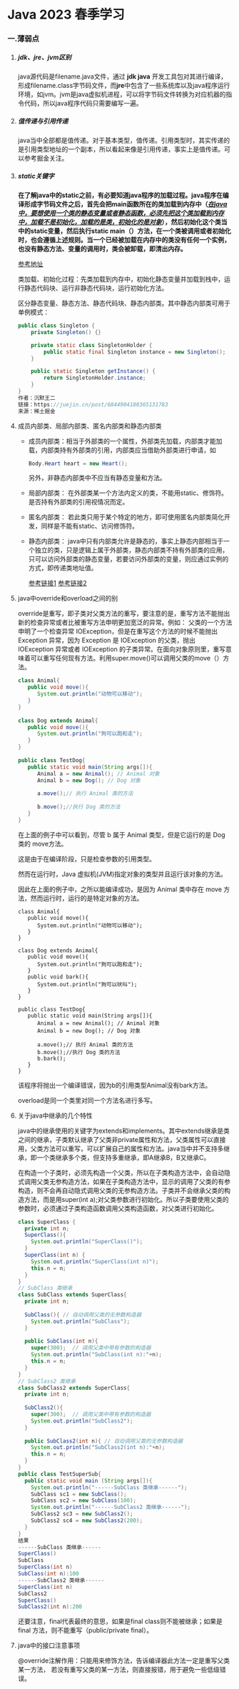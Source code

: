 # Java 2023 春季学习

### 一.薄弱点

1. ##### jdk、jre、jvm区别

   java源代码是filename.java文件，通过 **jdk java** 开发工具包对其进行编译，形成filename.class字节码文件，而**jre**中包含了一些系统库以及java程序运行环境，如jvm。jvm是java虚拟机进程，可以将字节码文件转换为对应机器的指令代码，所以java程序代码只需要编写一遍。

2. ##### 值传递与引用传递

   java当中全部都是值传递。对于基本类型，值传递。引用类型时，其实传递的是引用类型地址的一个副本，所以看起来像是引用传递，事实上是值传递。可以参考掘金关注。

3. ##### static关键字

   ​		**在了解java中的static之前，有必要知道java程序的加载过程。java程序在编译形成字节码文件之后，首先会把main函数所在的类加载到内存中（<u>*在java中，要想使用一个类的静态变量或者静态函数，必须先把这个类加载到内存中，加载不是初始化，加载的是类，初始化的是对象*</u>），然后初始化这个类当中的static变量，然后执行static main（）方法，在一个类被调用或者初始化时，也会遵循上述规则。当一个已经被加载在内存中的类没有任何一个实例，也没有静态方法、变量的调用时，类会被卸载，即清出内存。**

   [参考地址](https://blog.csdn.net/yabay2208/article/details/71171207)

   类加载、初始化过程：先类加载到内存中，初始化静态变量并加载到栈中，运行静态代码块、运行非静态代码块，运行初始化方法。

   区分静态变量、静态方法、静态代码块、静态内部类。其中静态内部类可用于单例模式：

   ```java
   public class Singleton {
       private Singleton() {}
   
       private static class SingletonHolder {
           public static final Singleton instance = new Singleton();
       }
   
       public static Singleton getInstance() {
           return SingletonHolder.instance;
       }
   }
   作者：沉默王二
   链接：https://juejin.cn/post/6844904180365131783
   来源：稀土掘金
   ```

4. 成员内部类、局部内部类、匿名内部类和静态内部类

   + 成员内部类：相当于外部类的一个属性，外部类先加载，内部类才能加载，内部类持有外部类的引用，内部类应当借助外部类进行申请，如

     ```java
     Body.Heart heart = new Heart();
     ```

      另外，非静态内部类中不应当有静态变量和方法。

   + 局部内部类： 在外部类某一个方法内定义的类，不能用static、修饰符。是否持有外部类的引用视情况而定。

   + 匿名内部类： 若此类只用于某个特定的地方，即可使用匿名内部类简化开发，同样是不能有static、访问修饰符。

   + 静态内部类： java中只有内部类允许是静态的，事实上静态内部相当于一个独立的类，只是逻辑上属于外部类，静态内部类不持有外部类的应用，只可以访问外部类的静态变量，若要访问外部类的变量，则应通过实例的方式，即传递类地址值。

     [参考链接1](https://blog.csdn.net/yabay2208/article/details/71171207)          [参考链接2](https://www.runoob.com/w3cnote/java-inner-class-intro.html#:~:text=%E5%8C%BF%E5%90%8D%E5%86%85%E9%83%A8%E7%B1%BB%E6%98%AF%E5%94%AF,%E5%AE%9E%E7%8E%B0%E6%88%96%E6%98%AF%E9%87%8D%E5%86%99%E3%80%82)

5. java中override和overload之间的别

   override是重写，即子类对父类方法的重写，要注意的是，重写方法不能抛出新的检查异常或者比被重写方法申明更加宽泛的异常。例如： 父类的一个方法申明了一个检查异常 IOException，但是在重写这个方法的时候不能抛出 Exception 异常，因为 Exception 是 IOException 的父类，抛出 IOException 异常或者 IOException 的子类异常。在面向对象原则里，重写意味着可以重写任何现有方法。利用super.move()可以调用父类的move（）方法。

   ```java
   class Animal{
      public void move(){
         System.out.println("动物可以移动");
      }
   }
    
   class Dog extends Animal{
      public void move(){
         System.out.println("狗可以跑和走");
      }
   }
    
   public class TestDog{
      public static void main(String args[]){
         Animal a = new Animal(); // Animal 对象
         Animal b = new Dog(); // Dog 对象
    
         a.move();// 执行 Animal 类的方法
    
         b.move();//执行 Dog 类的方法
      }
   }
   ```

   在上面的例子中可以看到，尽管 b 属于 Animal 类型，但是它运行的是 Dog 类的 move方法。

   这是由于在编译阶段，只是检查参数的引用类型。

   然而在运行时，Java 虚拟机(JVM)指定对象的类型并且运行该对象的方法。

   因此在上面的例子中，之所以能编译成功，是因为 Animal 类中存在 move 方法，然而运行时，运行的是特定对象的方法。

   ```
   class Animal{
      public void move(){
         System.out.println("动物可以移动");
      }
   }
    
   class Dog extends Animal{
      public void move(){
         System.out.println("狗可以跑和走");
      }
      public void bark(){
         System.out.println("狗可以吠叫");
      }
   }
    
   public class TestDog{
      public static void main(String args[]){
         Animal a = new Animal(); // Animal 对象
         Animal b = new Dog(); // Dog 对象
    
         a.move();// 执行 Animal 类的方法
         b.move();//执行 Dog 类的方法
         b.bark();
      }
   }
   ```

   该程序将抛出一个编译错误，因为b的引用类型Animal没有bark方法。

   overload是同一个类里对同一个方法名进行多写。

6. 关于java中继承的几个特性

   java中的继承使用的关键字为extends和implements。其中extends继承是类之间的继承，子类默认继承了父类非private属性和方法，父类属性可以直接用，父类方法可以重写，可以扩展自己的属性和方法。java当中并不支持多继承，即一个类继承多个类，但支持多重继承，即A继承B，B又继承C。

   在构造一个子类时，必须先构造一个父类，所以在子类构造方法中，会自动隐式调用父类无参构造方法，如果在子类构造方法中，显示的调用了父类的有参构造，则不会再自动隐式调用父类的无参构造方法。子类并不会继承父类的构造方法，而是用super(int a);对父类参数进行初始化。所以子类要使用父类的参数时，必须通过子类构造函数调用父类构造函数，对父类进行初始化。

   ```java
   class SuperClass {
     private int n;
     SuperClass(){
       System.out.println("SuperClass()");
     }
     SuperClass(int n) {
       System.out.println("SuperClass(int n)");
       this.n = n;
     }
   }
   // SubClass 类继承
   class SubClass extends SuperClass{
     private int n;
     
     SubClass(){ // 自动调用父类的无参数构造器
       System.out.println("SubClass");
     }  
     
     public SubClass(int n){ 
       super(300);  // 调用父类中带有参数的构造器
       System.out.println("SubClass(int n):"+n);
       this.n = n;
     }
   }
   // SubClass2 类继承
   class SubClass2 extends SuperClass{
     private int n;
     
     SubClass2(){
       super(300);  // 调用父类中带有参数的构造器
       System.out.println("SubClass2");
     }  
     
     public SubClass2(int n){ // 自动调用父类的无参数构造器
       System.out.println("SubClass2(int n):"+n);
       this.n = n;
     }
   }
   public class TestSuperSub{
     public static void main (String args[]){
       System.out.println("------SubClass 类继承------");
       SubClass sc1 = new SubClass();
       SubClass sc2 = new SubClass(100); 
       System.out.println("------SubClass2 类继承------");
       SubClass2 sc3 = new SubClass2();
       SubClass2 sc4 = new SubClass2(200); 
     }
   }
   结果
   ------SubClass 类继承------
   SuperClass()
   SubClass
   SuperClass(int n)
   SubClass(int n):100
   ------SubClass2 类继承------
   SuperClass(int n)
   SubClass2
   SuperClass()
   SubClass2(int n):200
   ```

   还要注意，final代表最终的意思，如果是final class则不能被继承；如果是final 方法，则不能重写（public/private final）。

7. java中的接口注意事项

   @override注解作用：只能用来修饰方法，告诉编译器此方法一定是重写父类某一方法， 若没有重写父类的某一方法，则直接报错，用于避免一些低级错误。

   

